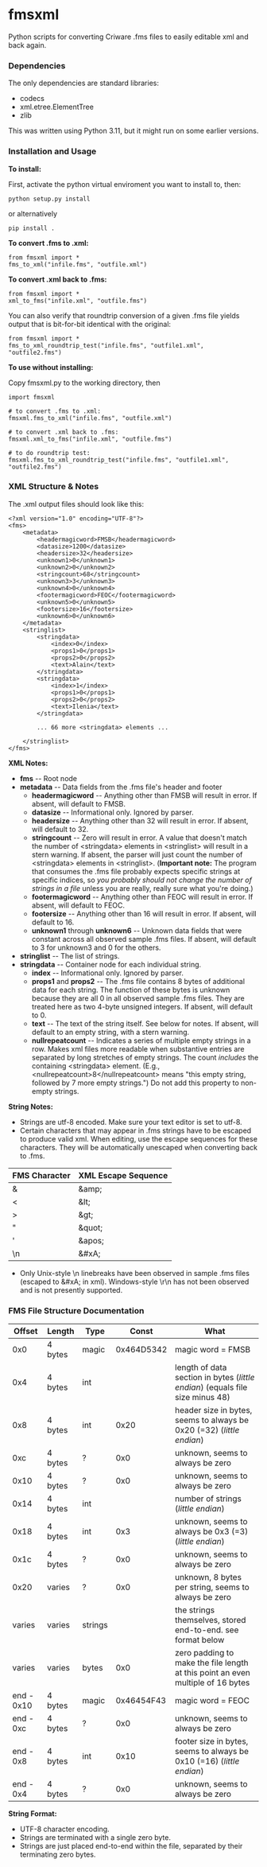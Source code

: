 # fmsxml
Python scripts for converting Criware .fms files to easily editable xml and back again.

### Dependencies
The only dependencies are standard libraries:
- codecs
- xml.etree.ElementTree
- zlib

This was written using Python 3.11, but it might run on some earlier versions.

### Installation and Usage

**To install:**

First, activate the python virtual enviroment you want to install to, then:

`python setup.py install`

or alternatively

`pip install .`

**To convert .fms to .xml:**
```
from fmsxml import *
fms_to_xml("infile.fms", "outfile.xml")
```

**To convert .xml back to .fms:**
```
from fmsxml import *
xml_to_fms("infile.xml", "outfile.fms")
```

You can also verify that roundtrip conversion of a given .fms file yields output that is bit-for-bit identical with the original:
```
from fmsxml import *
fms_to_xml_roundtrip_test("infile.fms", "outfile1.xml", "outfile2.fms")
```

**To use without installing:**

Copy fmsxml.py to the working directory, then
```
import fmsxml

# to convert .fms to .xml:
fmsxml.fms_to_xml("infile.fms", "outfile.xml")

# to convert .xml back to .fms:
fmsxml.xml_to_fms("infile.xml", "outfile.fms")

# to do roundtrip test:
fmsxml.fms_to_xml_roundtrip_test("infile.fms", "outfile1.xml", "outfile2.fms")
```

### XML Structure & Notes

The .xml output files should look like this:

```
<?xml version="1.0" encoding="UTF-8"?>
<fms>
    <metadata>
        <headermagicword>FMSB</headermagicword>
        <datasize>1200</datasize>
        <headersize>32</headersize>
        <unknown1>0</unknown1>
        <unknown2>0</unknown2>
        <stringcount>68</stringcount>
        <unknown3>3</unknown3>
        <unknown4>0</unknown4>
        <footermagicword>FEOC</footermagicword>
        <unknown5>0</unknown5>
        <footersize>16</footersize>
        <unknown6>0</unknown6>
    </metadata>
    <stringlist>
        <stringdata>
            <index>0</index>
            <props1>0</props1>
            <props2>0</props2>
            <text>Alain</text>
        </stringdata>
        <stringdata>
            <index>1</index>
            <props1>0</props1>
            <props2>0</props2>
            <text>Ilenia</text>
        </stringdata>

        ... 66 more <stringdata> elements ...
        
    </stringlist>
</fms>
```

**XML Notes:**
- **fms** -- Root node
- **metadata** -- Data fields from the .fms file's header and footer 
  - **headermagicword** -- Anything other than FMSB will result in error. If absent, will default to FMSB.
  - **datasize** -- Informational only. Ignored by parser.
  - **headersize** -- Anything other than 32 will result in error. If absent, will default to 32.
  - **stringcount** -- Zero will result in error. A value that doesn't match the number of \<stringdata\> elements in \<stringlist\> will result in a stern warning. If absent, the parser will just count the number of \<stringdata\> elements in \<stringlist\>. (**Important note:** The program that consumes the .fms file probably expects specific strings at specific indices, so *you probably should not change the number of strings in a file* unless you are really, really sure what you're doing.)
  - **footermagicword** -- Anything other than FEOC will result in error. If absent, will default to FEOC.
  - **footersize** -- Anything other than 16 will result in error. If absent, will default to 16.
  - **unknown1** through **unknown6** -- Unknown data fields that were constant across all observed sample .fms files. If absent, will default to 3 for unknown3 and 0 for the others.
- **stringlist** -- The list of strings.
- **stringdata** -- Container node for each individual string.
  - **index** -- Informational only. Ignored by parser.
  - **props1** and **props2** -- The .fms file contains 8 bytes of additional data for each string. The function of these bytes is unknown because they are all 0 in all observed sample .fms files. They are treated here as two 4-byte unsigned integers. If absent, will default to 0.
  - **text** -- The text of the string itself. See below for notes. If absent, will default to an empty string, with a stern warning.
  - **nullrepeatcount** -- Indicates a series of multiple empty strings in a row. Makes xml files more readable when substantive entries are separated by long stretches of empty strings. The count *includes* the containing \<stringdata\> element. (E.g., \<nullrepeatcount\>8\</nullrepeatcount\> means "this empty string, followed by 7 more empty strings.") Do not add this property to non-empty strings.

**String Notes:**
- Strings are utf-8 encoded. Make sure your text editor is set to utf-8.
- Certain characters that may appear in .fms strings have to be escaped to produce valid xml. When editing, use the escape sequences for these characters. They will be automatically unescaped when converting back to .fms.

| FMS Character | XML Escape Sequence |
| -- | -- |
| &amp; | \&amp; |
| &lt; | \&lt; |
| &gt; | \&gt; |
| &quot; | \&quot; |
| &apos; | \&apos; |
| \\n | \&#xA; |

- Only Unix-style \\n linebreaks have been observed in sample .fms files (escaped to \&#xA; in xml). Windows-style \\r\\n has not been observed and is not presently supported.

### FMS File Structure Documentation

| Offset | Length | Type | Const | What |
| ------------- | ------------- | ------------- | ------------- | ------------- | 
| 0x0 | 4 bytes | magic | 0x464D5342 | magic word = FMSB |
| 0x4 | 4 bytes | int | | length of data section in bytes (*little endian*) (equals file size minus 48) |
| 0x8 | 4 bytes | int | 0x20 | header size in bytes, seems to always be 0x20 (=32) (*little endian*) |
| 0xc | 4 bytes | ? | 0x0 | unknown, seems to always be zero |
| 0x10 | 4 bytes | ? | 0x0 | unknown, seems to always be zero |
| 0x14 | 4 bytes | int | | number of strings (*little endian*) |
| 0x18 | 4 bytes | int | 0x3 | unknown, seems to always be 0x3 (=3) (*little endian*) |
| 0x1c | 4 bytes | ? | 0x0 | unknown, seems to always be zero |
| 0x20 | varies | ? | 0x0 | unknown, 8 bytes per string, seems to always be zero |
| varies | varies | strings | | the strings themselves, stored end-to-end. see format below |
| varies | varies | bytes | 0x0 | zero padding to make the file length at this point an even multiple of 16 bytes |
| end - 0x10 | 4 bytes | magic | 0x46454F43 | magic word = FEOC |
| end - 0xc | 4 bytes | ? | 0x0 | unknown, seems to always be zero |
| end - 0x8 | 4 bytes | int | 0x10 | footer size in bytes, seems to always be 0x10 (=16) (*little endian*) |
| end - 0x4 | 4 bytes | ? | 0x0 | unknown, seems to always be zero |

**String Format:**
- UTF-8 character encoding.
- Strings are terminated with a single zero byte.
- Strings are just placed end-to-end within the file, separated by their terminating zero bytes.
